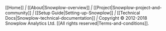 [[Home]] *|* [[About|Snowplow-overview]] *|*
[[Project|Snowplow-project-and-community]] *|*
[[Setup Guide|Setting-up-Snowplow]] *|*
[[Technical Docs|Snowplow-technical-documentation]] *|* Copyright &copy; 2012-2018 Snowplow Analytics Ltd. [[All rights reserved|Terms-and-conditions]].
